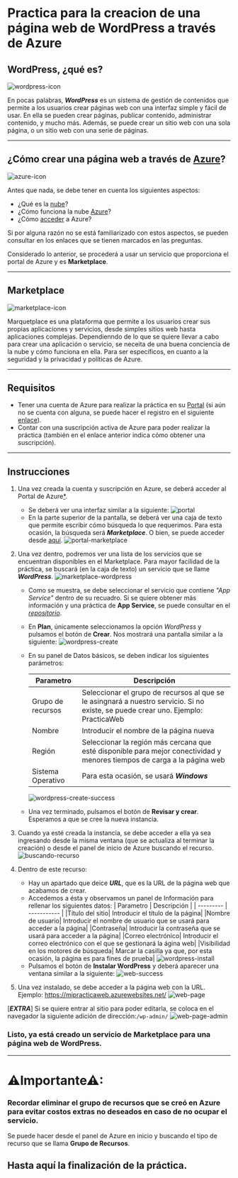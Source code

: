 # Practica para la creacion de una página web de WordPress a través de Azure

## WordPress, ¿qué es?

![wordpress-icon](https://github.com/JohnNadja/Practica-Creacion-Pagina-WordPress/blob/main/images/wordpress-icon.png)

En pocas palabras, ***WordPress*** es un sistema de gestión de contenidos que permite a los usuarios crear páginas web con una interfaz simple y fácil de usar. En ella se pueden crear páginas, publicar contenido, administrar contenido, y mucho más. Además, se puede crear un sitio web con una sola página, o un sitio web con una serie de páginas. 

----
## ¿Cómo crear una página web a través de [Azure](https://azure.microsoft.com/en-us/)?

![azure-icon](https://github.com/JohnNadja/Practica-Creacion-Pagina-WordPress/blob/main/images/microsoft-azure-icon.png)

Antes que nada, se debe tener en cuenta los siguientes aspectos:
- ¿Qué es la [nube](https://azure.microsoft.com/en-us/overview/what-is-the-cloud/)?
- ¿Cómo funciona la nube [Azure](https://docs.microsoft.com/en-us/azure/cloud-adoption-framework/get-started/what-is-azure)?
- ¿Cómo [acceder](https://azure.microsoft.com/es-mx/features/azure-portal/) a Azure?

Si por alguna razón no se está familiarizado con estos aspectos, se pueden consultar en los enlaces que se tienen marcados en las preguntas.

Considerado lo anterior, se procederá a usar un servicio que proporciona el portal de Azure y es **Marketplace**.

---
## Marketplace
![marketplace-icon](https://github.com/JohnNadja/Practica-Creacion-Pagina-WordPress/blob/main/images/store-marketplace.png)

Marquetplace es una plataforma que permite a los usuarios crear sus propias aplicaciones y servicios, desde simples sitios web hasta aplicaciones complejas. Dependienndo de lo que se quiere llevar a cabo para crear una aplicación o servicio, se neceita de una buena conciencia de la nube y cómo funciona en ella. Para ser específicos, en cuanto a la seguridad y la privacidad y políticas de Azure.

---
## Requisitos
 - Tener una cuenta de Azure para realizar la práctica en su [Portal](https://portal.azure.com/#home) (si aún no se cuenta con alguna, se puede hacer el registro en el siguiente [enlace](https://azure.microsoft.com/es-mx/free/)).
 - Contar con una suscripción activa de Azure para poder realizar la práctica (también en el enlace anterior indica cómo obtener una suscripción).

---
## Instrucciones
1. Una vez creada la cuenta y suscripción en Azure, se deberá acceder al Portal de Azure[*](https://portal.azure.com/#home).
    - Se deberá ver una interfaz similar a la siguiente:
    ![portal](https://github.com/JohnNadja/Practica-Creacion-Pagina-WordPress/blob/main/images/portal.png)
    - En la parte superior de la pantalla, se deberá ver una  caja de texto que permite escribir cómo búsqueda lo que requerimos. Para esta ocasión, la búsqueda será ***Marketplace***. O bien, se puede acceder desde [aquí](https://portal.azure.com/#view/Microsoft_Azure_Marketplace/MarketplaceOffersBlade/selectedMenuItemId/home).
    ![portal-marketplace](https://github.com/JohnNadja/Practica-Creacion-Pagina-WordPress/blob/main/images/portal-marketplace.gif)
2. Una vez dentro, podremos ver una lista de los servicios que se encuentran disponibles en el Marketplace. Para mayor facilidad de la práctica, se buscará (en la caja de texto) un servicio que se llame ***WordPress***.
![marketplace-wordpress](https://github.com/JohnNadja/Practica-Creacion-Pagina-WordPress/blob/main/images/marketplace-wordpress.gif)
    - Como se muestra, se debe seleccionar el servicio que contiene *"App Service"* dentro de su recuadro. Si se quiere obtener más información y una práctica de **App Service**, se puede consultar en el [*repositorio*](https://github.com/JohnNadja/Practica-Azure-Functions).

    - En **Plan**, únicamente seleccionamos la opción *WordPress* y pulsamos el botón de **Crear**. Nos mostrará una pantalla similar a la siguiente:
    ![wordpress-create](https://github.com/JohnNadja/Practica-Creacion-Pagina-WordPress/blob/main/images/wordpress-create.gif)

    - En su panel de Datos básicos, se deben indicar los siguientes parámetros:
    
        | Parametro | Descripción |
        | --------- | ----------- |
        |Grupo de recursos|Seleccionar el grupo de recursos al que se le asingnará a nuestro servicio. Si no existe, se puede crear uno. Ejemplo: PracticaWeb|
        |Nombre|Introducir el nombre de la página nueva|
        |Región|Seleccionar la región más cercana que esté disponible para mejor conectividad y menores tiempos de carga a la página web|
        |Sistema Operativo|Para esta ocasión, se usará ***Windows***|
        
        ![wordpress-create-success](https://github.com/JohnNadja/Practica-Creacion-Pagina-WordPress/blob/main/images/wordpress-create-success.gif)
    
    - Una vez terminado, pulsamos el botón de **Revisar y crear**. Esperamos a que se cree la nueva instancia.

3. Cuando ya esté creada la instancia, se debe acceder a ella ya sea ingresando desde la misma ventana (que se actualiza al terminar la creación) o desde el panel de inicio de Azure buscando el recurso.
    ![buscando-recurso](https://github.com/JohnNadja/Practica-Creacion-Pagina-WordPress/blob/main/images/buscando-recurso.gif)
    
4. Dentro de este recurso:
    - Hay un apartado que deice ***URL***, que es la URL de la página web que acabamos de crear.
    - Accedemos a ésta y observamos un panel de Información para rellenar los siguientes datos:
        | Parametro | Descripción |
        | --------- | ----------- |
        |Título del sitio| Introducir el título de la página|
        |Nombre de usuario| Introducir el nombre de usuario que se usará para acceder a la página|
        |Contraseña| Introducir la contraseña que se usará para acceder a la página|
        |Correo electrónico| Introducir el correo electrónico con el que se gestionará la ágina web|
        |Visibilidad en los motores de búsqueda| Marcar la casilla ya que, por esta ocasión, la página es para fines de prueba|
        ![wordpress-install](https://github.com/JohnNadja/Practica-Creacion-Pagina-WordPress/blob/main/images/wordpress-install.gif)
    - Pulsamos el botón de **Instalar WordPress** y deberá aparecer una ventana similar a la siguiente:
    ![web-success](https://github.com/JohnNadja/Practica-Creacion-Pagina-WordPress/blob/main/images/web-success.png)

4. Una vez instalado, se debe acceder a la página web con la URL. Ejemplo: https://mipracticaweb.azurewebsites.net/
![web-page](https://github.com/JohnNadja/Practica-Creacion-Pagina-WordPress/blob/main/images/web-page.png)

[***EXTRA***]
Si se quiere entrar al sitio para poder editarla, se coloca en el navegador la siguiente adición de dirección:`/wp-admin/`
![web-page-admin](https://github.com/JohnNadja/Practica-Creacion-Pagina-WordPress/blob/main/images/web-page-admin.gif)

### Listo, ya está creado un servicio de Marketplace para una página web de WordPress.

----
# **⚠Importante⚠**: 
### Recordar eliminar el grupo de recursos que se creó en Azure para evitar costos extras no deseados en caso de no ocupar el servicio.
Se puede hacer desde el panel de Azure en inicio y buscando el tipo de recurso que se llama **Grupo de Recursos**.


## Hasta aquí la finalización de la práctica.